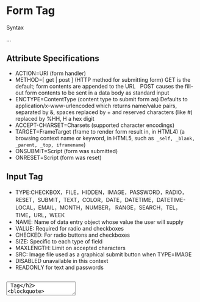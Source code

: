 
# Form Tag
Syntax   
              <FORM>...</FORM>
## Attribute Specifications

* ACTION=URI (form handler)
* METHOD=[ get | post ] (HTTP method for submitting form)
   GET	is the default; form contents are appended to the URL
   POST	causes the fill-out form contents to be sent in a data body as standard input
* ENCTYPE=ContentType (content type to submit form as)
   Defaults to application/x-www-urlencoded which returns name/value pairs, separated by &, spaces replaced by + and reserved characters (like #) replaced by %HH, H a hex digit
* ACCEPT-CHARSET=Charsets (supported character encodings)
* TARGET=FrameTarget (frame to render form result in, in HTML4) 
(a browsing context name or keyword, in HTML5, such as`` _self, _blank, _parent, _top, iframename``)
* ONSUBMIT=Script (form was submitted)
* ONRESET=Script (form was reset)


## Input Tag

* TYPE:CHECKBOX，FILE，HIDDEN，IMAGE，PASSWORD，RADIO，RESET，SUBMIT，TEXT，COLOR，DATE，DATETIME，DATETIME-LOCAL，EMAIL，MONTH，NUMBER，
  RANGE，SEARCH，TEL，TIME，URL，WEEK
* NAME:		Name of data entry object whose value the user will supply
* VALUE:		Required for radio and checkboxes
* CHECKED:	For radio buttons and checkboxes
* SIZE:		Specific to each type of field
* MAXLENGTH:	Limit on accepted characters
* SRC:	Image file used as a graphical submit button when TYPE=IMAGE
* DISABLED	unavailable in this context
* READONLY	for text and passwords

## <TEXTAREA> Tag
> Attribute：
* NAME=name specifies a name for the data entry object to be sent to the server-side script
* COLS=num Width (in characters) of a text-entry region on the screen If user types more than COLS characters, field is scrolled
* ROWS=num same as the above


## SELECT> Tag

>Attributes:
* NAME=name
* SIZE=num Number of lines of the list to display at a time
* MULTIPLE Specifies that multiple list items may be selected (whereas normally only 1 item can be selected)

> HTML5 adds more attributes:
* AUTOFOCUS: drop-down list should automatically get focus
* FORM: defines one of more forms the select fields belongs to
* REQUIRED
> <Option> Tag
Use <option> tag to specify the start of a new menu item in the selection list
Syntax as follows:
<OPTION attributes> Text


## <FIELDSET> TAG
The content of a FIELDSET element must begin with a LEGEND to provide a caption for the group of controls. Following the LEGEND FIELDSET may contain any HTML element, including another FIELDSET
ACCESSKEY=I                    ALT + ACCESSKEY  快捷键


# CGI
## CGI invoke
CGI脚本是用下列两种方法使用的:
1、作为一个表单的ACTION
2、作为一个页中的直接link。

## 工作示意：
1、一个URL指向一个CGI脚本. 一个CGI脚本的URL能如普通的URL一样在任何地方出现。
2、服务器接收请求, 按照那个URL指向的脚本文件(注意文件的位置和扩展名),执行脚本。
3、脚本执行基于输入数据的操作，包括查询数据库、计算数值或调用系统中其他程序。脚本产生某种Web服务器能理解的输出结果。
4、服务器接收来自脚本的输出并且把它传回浏览器，让用户了解结果

Scripts can deliver information that is not directly readable by clients
The reason for the term “common gateway” is these programs act as gateways between the WWW and any other type of data or service

## environment variable
环境变量是在操作系统中一个具有特定名字的对象，它包含了一个或者多个应用程序所将使用到的信息。 例如Windows和DOS操作系统中的path环境变量，当要求系统运行一个程序而没有告诉它程序所在的完整路径时，系统除了在当前目录下面寻找此程序外，
还应到path中指定的路径去找。 用户通过设置环境变量，来更好的运行进程。
CGI environment variables are created by the web server and set immediately before the web server executes a gateway script，the CGI script can retrieve the values

## CGI variable
### 1. Non-request specific
SERVER_SOFTWARE, the name and version of the information server software answering the request
e.g. SERVER_SOFTWARE = Apache/1.3.15
SERVER_NAME, server’s hostname, DNS alias, or IP address
e.g. SERVER_NAME = nunki.usc.edu
GATEWAY_INTERFACE, the revision of the CGI specification with which this server complies
SERVER_PROTOCOL, the name and revision of the information protocol with which this request came in
e.g. SERVER_PROTOCOL = HTTP/1.0
SERVER_PORT, the port number to which the request was sent

### 2. Request specific
These variables are set depending on each request
REQUEST_METHOD, the method with which the request was made; e.g., (GET, POST)
PATH_INFO, the extra path information as given by the client; e.g.,
given http://nunki.usc.edu:8080/cgi-bin/test.cgi/extra/path
then PATH_INFO = /extra/path
PATH_TRANSLATED, the PATH_INFO path translated into an absolute document path on the local system
PATH_TRANSLATED = /auto/home-scf-03/csci571/WebServer/apache_1.2.5/htdocs/extra/path
SCRIPT_NAME, the path and name of the script being accessed as referenced in the URL
SCRIPT_NAME = /cgi-bin/test.cgi
QUERY_STRING, the information that follows the ? in the URL that referenced this script
REMOTE_HOST, Internet domain name of the host making the request
REMOTE_ADDR, the IP address of the remote host making the request
AUTH_TYPE, the authentication method required to authenticate a user who wants access
REMOTE_USER, user name that server and script have authenticated
REMOTE_IDENT, the remote user name retrieved by the server using inetd identification (RFC 1413)
CONTENT_TYPE, for queries that have attached information, such as POST method, this is the MIME content type of the data
CONTENT_LENGTH, the length of the content as given by the client
Also, every item of information in an HTTP request header is stored in an environment variable
	* Capitalize the name in the request header field
	* Convert dashes to underscores
	* Add the prefix HTTP_


Output from a script to the server could be:
A document generated by a script
The type of document could be: HTML, plain text, image, video or audio clip, and many other types
Instructions to the server for retrieving the desired output elsewhere
an error indicator

## Server Directives：
The output of scripts begins with a small header consisting of text lines containing server directives
This must be followed by a blank line
Any headers that are not server directives are sent directly back to the client
Server directives are used by CGI scripts to inform the server about the type of output
The current CGI specification defines three server directives:
	* Content-type
	* Location
	* Status
  1. Content-type: type/subtype
The MIME type of the document being returned
For example,
content-type: text/html	(HTML document)

2. Location
Alerts the server that the script is returning a reference to a document, not an actual document
If the argument is a URL, the server will issue a redirect to the client; for example,
location: http://www.ncsa.uiuc.edu/
If the argument is a path, the document specified will be retrieved by the server, starting at the document root; for example,
location: /path/doc.txt

3.	Status
This is used to give the server an HTTP/1.1 status line to send to the client
  E.g., 403 Forbidden

